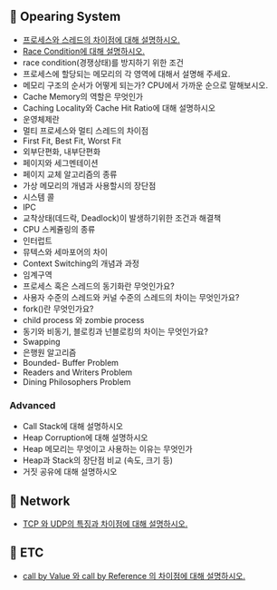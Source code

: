 ## 📌 Opearing System

- [프로세스와 스레드의 차이점에 대해 설명하시오.](https://github.com/lunchScreen/Interview_Questions/issues/51)
- [Race Condition에 대해 설명하시오.](https://github.com/lunchScreen/Interview_Questions/issues/52)
- race condition(경쟁상태)를 방지하기 위한 조건
- 프로세스에 할당되는 메모리의 각 영역에 대해서 설명해 주세요.
- 메모리 구조의 순서가 어떻게 되는가? CPU에서 가까운 순으로 말해보시오.
- Cache Memory의 역할은 무엇인가
- Caching Locality와 Cache Hit Ratio에 대해 설명하시오
- 운영체제란
- 멀티 프로세스와 멀티 스레드의 차이점
- First Fit, Best Fit, Worst Fit
- 외부단편화, 내부단편화
- 페이지와 세그멘테이션
- 페이지 교체 알고리즘의 종류
- 가상 메모리의 개념과 사용할시의 장단점
- 시스템 콜
- IPC
- 교착상태(데드락, Deadlock)이 발생하기위한 조건과 해결책
- CPU 스케쥴링의 종류
- 인터럽트
- 뮤텍스와 세마포어의 차이
- Context Switching의 개념과 과정
- 임계구역
- 프로세스 혹은 스레드의 동기화란 무엇인가요?
- 사용자 수준의 스레드와 커널 수준의 스레드의 차이는 무엇인가요?
- fork()란 무엇인가요?
- child process 와 zombie process
- 동기와 비동기, 블로킹과 넌블로킹의 차이는 무엇인가요?
- Swapping
- 은행원 알고리즘
- Bounded- Buffer Problem
- Readers and Writers Problem
- Dining Philosophers Problem

### Advanced
- Call Stack에 대해 설명하시오
- Heap Corruption에 대해 설명하시오
- Heap 메모리는 무엇이고 사용하는 이유는 무엇인가
- Heap과 Stack의 장단점 비교 (속도, 크기 등)
- 거짓 공유에 대해 설명하시오

## 📌 Network
- [TCP 와 UDP의 특징과 차이점에 대해 설명하시오.](https://github.com/lunchScreen/Interview_Questions/issues/48)

## 📌 ETC
- [call by Value 와 call by Reference 의 차이점에 대해 설명하시오.](https://github.com/lunchScreen/Interview_Questions/issues/47)

